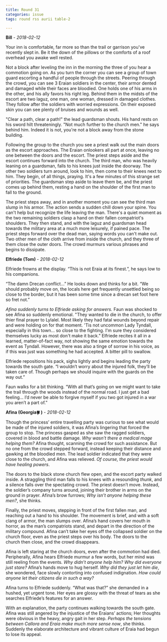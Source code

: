 ```yaml
---
title: Round 31
categories: issue
tags: round rss aurii table-2

---
```


**Bill** - *2018-02-12*

Your inn is comfortable, far more so than the trail or garrison you've recently slept in. Be it the down of the pillows or the comforts of a roof overhead you awake well rested. 

Not a block after leveling the inn in the morning the three of you hear a commotion going on. As you turn the corner you can see a group of town guard escorting a handful of people through the streets. Peering through the crowd, you can see 3 Eraian soldiers in the center, their armor dented and damaged while their faces are bloodied. One holds one of his arms in the other, and his ally favors his right leg. Behind them in the midsts of the escort are two laguz, one man, one woman, dressed in damaged clothes. They follow after the soldiers with worried expressions. On their exposed skin you can see plenty of bruises and wounds as well. 

"Clear a path, clear a path!" the lead guardsman shouts. His hand rests on his sword hilt threateningly. "Not much further to the church men." he says behind him. Indeed it is not, you're not a block away from the stone building.

Following the group to the church you see a priest walk out the main doors as the escort approaches. The Eraian onlookers all part at once, leaving no one between the doors and the escort. The priest steps aside and the escort continues forward into the church. The third man, who was heavily leaning on a guardsman, falls to his knees just inside the doorway. The other two soldiers turn around, look to him, then come to their knees next to him. They begin, of all things, praying. It's a few minutes of this strange set of priorities. The guardsman step aside to leave them be, and the priest comes up behind them, resting a hand on the shoulder of the first man to fall to the ground. 

The priest steps away, and in another moment you can see the third man slump in his armor. The action sends a sudden chill down your spine. You can't help but recognize the life leaving the man. There's a quiet moment as the two remaining soldiers clasp a hand on their fallen compatriot's shoulders. They then stand, and with the laguz and guardsman head towards the military area at a much more leisurely, if pained pace. The priest steps forward over the dead man, saying words you can't make out. Two other men of the cloth arrive from inside the church, and they three of them close the outer doors. The crowd murmurs various phrases and begins to dissipate.

**Elfriede (Tom)** - *2018-02-12*

Elfriede frowns at the display. “This is not Eraia at its finest.”, he says low to his companions.

“The damn Drecan conflict…” He looks down and thinks for a bit. “We should probably move on, the locals here get frequently unsettled being so close to the border, but it has been some time since a drecan set foot here so fret not.”

*Afina suddenly turns to Elfriede asking for answers.* Faun was shocked to see Afina so suddenly emotional. "They wanted to die in the church, to offer thier final prayer to Lylalel. Most likely they had fatal wounds beyond repair and were holding on for that moment. 'Tis not uncommon Lady Tyndall, especially in this town... so close to the fighting. I'm sure they considered themselves lucky as most don't make it back." Elfriede recites it all in a learned, matter-of-fact way, not showing the same emotion towards the event as Tyndall. However, there was also a tinge of sorrow in his voice, as if this was just was something he had accepted. A bitter pill to swallow.

Elfriede repositions his pack, sighs lightly and begins leading the party towards the south gate. 
“I wouldn’t worry about the injured folk, they’ll be taken care of. Though perhaps we should inquire with the guards on the way out.”

Faun walks for a bit thinking.
“With all that’s going on we might want to take the trail through the woods instead of the normal road. I just get a bad feeling… I’d never be able to forgive myself if you two got injured in a war you aren’t a part of.”

**Afina (Georgia🍀 )** - *2018-02-12*

Though the princess’ entire travelling party was curious to see what would be made of the injured soldiers, it was Afina’s lingering that forced the group to stop. The princess gasped as she saw the ragged soldiers, covered in blood and battle damage. _Why wasn’t there a medical mage helping them?_ Afina thought, scanning the crowd for such assistance. But no one from the crowd stepped forward, instead keeping their distance and gawking at the bloodied men. The lead soldier indicated that they were close to the church, and Afina was relieved. _Of course, the priest would have healing powers_. 

The doors to the black stone church flew open, and the escort party walked inside. A straggling third man falls to his knees with a resounding _thunk_, and a silence falls over the spectating crowd. The priest doesn’t move. Instead, the soldier’s company turns around, joining their brother in arms on the ground in prayer. Afina’s brow furrows; _Why isn’t anyone helping these men?_, she thinks.

Finally, the priest moves, stepping in front of the first fallen man, and reaching out a hand to his shoulder. The movement is brief, and with a soft clang of armor, the man slumps over. Afina’s hand covers her mouth in horror, as the man’s compatriots stand, and depart in the direction of the military compound. Afina can’t take her eyes off the collapsed soldier on the church floor, even as the priest steps over his body. The doors to the church then close, and the crowd disappears. 

Afina is left staring at the church doors, even after the commotion had died. Peripherally, Afina hears Elfriede murmur a few words, but her mind was still reeling from the events. _Why didn’t anyone help him? Why did everyone just stare?_ Afina’s hands move to hug herself. _Why did they just let him die_, she wondered, face slowly contorting into confused indignation. _How could anyone let their citizens die in such a way?_

Afina turns to Elfriede suddenly. “What was that?” she demanded in a hushed, yet urgent tone. Her eyes are glossy with the threat of tears as she searches Elfriede’s features for an answer. 

With an explanation, the party continues walking towards the south gate. Afina was still angered by the injustice of the Eraians’ actions; Her thoughts were obvious in the heavy, angry gait in her step. _Perhaps the tensions between Callora and Eraia make much more sense now_, she thinks. Suddenly the elaborate architecture and vibrant culture of Eraia had begun to lose its appeal.



<!-- re.findall('a.*?(?=a|$)', t+'x') -->